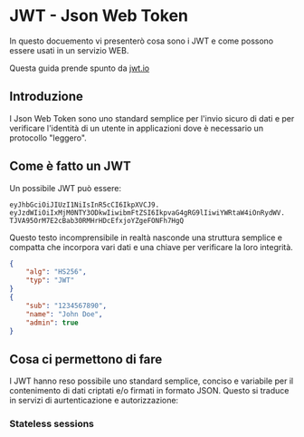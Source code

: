 # JWT - Json Web Token

In questo docuemento vi presenterò cosa sono i JWT e come possono essere usati in un servizio WEB.

Questa guida prende spunto da [jwt.io](https://jwt.io/)

## Introduzione

I Json Web Token sono uno standard semplice per l'invio sicuro di dati e per verificare l'identità di un utente in applicazioni dove è necessario un protocollo "leggero".

## Come è fatto un JWT

Un possibile JWT può essere:

```
eyJhbGciOiJIUzI1NiIsInR5cCI6IkpXVCJ9.
eyJzdWIiOiIxMjM0NTY3ODkwIiwibmFtZSI6IkpvaG4gRG9lIiwiYWRtaW4iOnRydWV.
TJVA95OrM7E2cBab30RMHrHDcEfxjoYZgeFONFh7HgQ
```

Questo testo incomprensibile in realtà nasconde una struttura semplice e compatta che incorpora vari dati e una chiave per verificare la loro integrità.

```json
{
    "alg": "HS256",
    "typ": "JWT"
}
{
    "sub": "1234567890",
    "name": "John Doe",
    "admin": true
}
```

## Cosa ci permettono di fare

I JWT hanno reso possibile uno standard semplice, conciso e variabile per il contenimento di dati criptati e/o firmati in formato JSON. Questo si traduce in servizi di aurtenticazione e autorizzazione:

### Stateless sessions